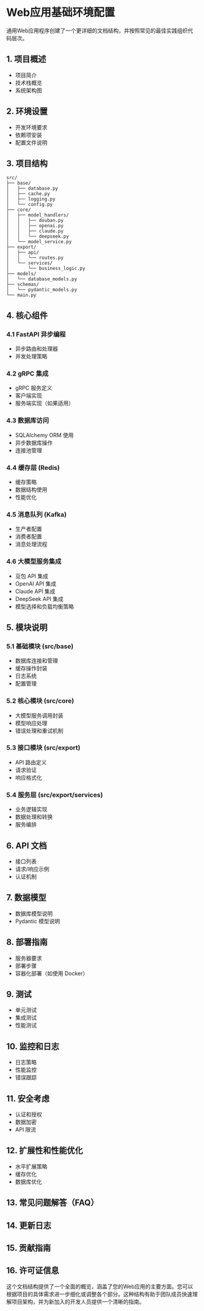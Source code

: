 # Web应用基础环境配置
通用Web应用程序创建了一个更详细的文档结构，并按照常见的最佳实践组织代码层次。

## 1. 项目概述
- 项目简介
- 技术栈概览
- 系统架构图

## 2. 环境设置
- 开发环境要求
- 依赖项安装
- 配置文件说明

## 3. 项目结构
```
src/
├── base/
│   ├── database.py
│   ├── cache.py
│   ├── logging.py
│   └── config.py
├── core/
│   ├── model_handlers/
│   │   ├── douban.py
│   │   ├── openai.py
│   │   ├── claude.py
│   │   └── deepseek.py
│   └── model_service.py
├── export/
│   ├── api/
│   │   └── routes.py
│   └── services/
│       └── business_logic.py
├── models/
│   └── database_models.py
├── schemas/
│   └── pydantic_models.py
└── main.py
```

## 4. 核心组件

### 4.1 FastAPI 异步编程
- 异步路由和处理器
- 并发处理策略

### 4.2 gRPC 集成
- gRPC 服务定义
- 客户端实现
- 服务端实现（如果适用）

### 4.3 数据库访问
- SQLAlchemy ORM 使用
- 异步数据库操作
- 连接池管理

### 4.4 缓存层 (Redis)
- 缓存策略
- 数据结构使用
- 性能优化

### 4.5 消息队列 (Kafka)
- 生产者配置
- 消费者配置
- 消息处理流程

### 4.6 大模型服务集成
- 豆包 API 集成
- OpenAI API 集成
- Claude API 集成
- DeepSeek API 集成
- 模型选择和负载均衡策略

## 5. 模块说明

### 5.1 基础模块 (src/base)
- 数据库连接和管理
- 缓存操作封装
- 日志系统
- 配置管理

### 5.2 核心模块 (src/core)
- 大模型服务调用封装
- 模型响应处理
- 错误处理和重试机制

### 5.3 接口模块 (src/export)
- API 路由定义
- 请求验证
- 响应格式化

### 5.4 服务层 (src/export/services)
- 业务逻辑实现
- 数据处理和转换
- 服务编排

## 6. API 文档
- 接口列表
- 请求/响应示例
- 认证机制

## 7. 数据模型
- 数据库模型说明
- Pydantic 模型说明

## 8. 部署指南
- 服务器要求
- 部署步骤
- 容器化部署（如使用 Docker）

## 9. 测试
- 单元测试
- 集成测试
- 性能测试

## 10. 监控和日志
- 日志策略
- 性能监控
- 错误跟踪

## 11. 安全考虑
- 认证和授权
- 数据加密
- API 限流

## 12. 扩展性和性能优化
- 水平扩展策略
- 缓存优化
- 数据库优化

## 13. 常见问题解答（FAQ）

## 14. 更新日志

## 15. 贡献指南

## 16. 许可证信息

这个文档结构提供了一个全面的概览，涵盖了您的Web应用的主要方面。您可以根据项目的具体需求进一步细化或调整各个部分。这种结构有助于团队成员快速理解项目架构，并为新加入的开发人员提供一个清晰的指南。
